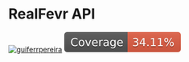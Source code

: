 # RealFevr API

[![guiferrpereira](https://circleci.com/gh/guiferrpereira/realfevr_api.svg)](https://app.circleci.com/pipelines/github/guiferrpereira/realfevr_api)
![guiferrpereira](https://raw.githubusercontent.com/guiferrpereira/coverage/master/realfevr_api/main/badge.svg)
